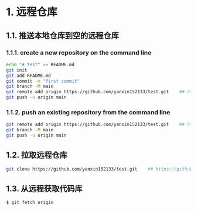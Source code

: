 # 1. 远程仓库
## 1.1. 推送本地仓库到空的远程仓库
### 1.1.1. create a new repository on the command line
```bash
echo "# test" >> README.md
git init
git add README.md
git commit -m "first commit"
git branch -M main
git remote add origin https://github.com/yanxin152133/test.git    ## https://github.com/yanxin152133/test.git 远程仓库地址
git push -u origin main
```

### 1.1.2. push an existing repository from the command line
```bash
git remote add origin https://github.com/yanxin152133/test.git    ## https://github.com/yanxin152133/test.git 远程仓库地址
git branch -M main
git push -u origin main
```

## 1.2. 拉取远程仓库
```bash
git clone https://github.com/yanxin152133/test.git    ## https://github.com/yanxin152133/test.git 远程仓库地址
```

## 1.3. 从远程获取代码库
```bash
$ git fetch origin
```